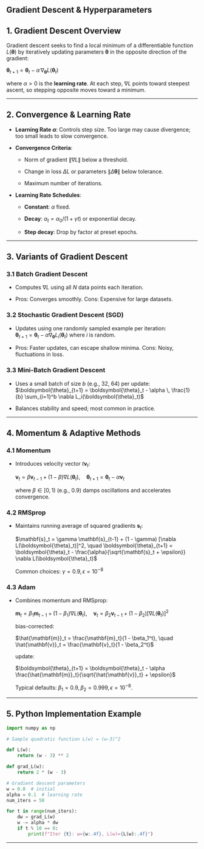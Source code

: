 ## Gradient Descent & Hyperparameters

## 1. Gradient Descent Overview

Gradient descent seeks to find a local minimum of a differentiable function $L(\boldsymbol{\theta})$ by iteratively updating parameters $\boldsymbol{\theta}$ in the opposite direction of the gradient:

$\boldsymbol{\theta}_{t+1} = \boldsymbol{\theta}_t - \alpha \, \nabla_{\boldsymbol{\theta}} L(\boldsymbol{\theta}_t)$

where $\alpha > 0$ is the **learning rate**. At each step, $\nabla L$ points toward steepest ascent, so stepping opposite moves toward a minimum.

---

## 2. Convergence & Learning Rate

- **Learning Rate $\alpha$**: Controls step size. Too large may cause divergence; too small leads to slow convergence.
    
- **Convergence Criteria**:
    
    - Norm of gradient $\|\nabla L\|$ below a threshold.
        
    - Change in loss $\Delta L$ or parameters $\|\Delta \boldsymbol{\theta}\|$ below tolerance.
        
    - Maximum number of iterations.
        
- **Learning Rate Schedules**:
    
    - **Constant**: $\alpha$ fixed.
        
    - **Decay**: $\alpha_t = \alpha_0 / (1 + \gamma t)$ or exponential decay.
        
    - **Step decay**: Drop by factor at preset epochs.
        

---

## 3. Variants of Gradient Descent

### 3.1 Batch Gradient Descent

- Computes $\nabla L$ using all $N$ data points each iteration.
    
- Pros: Converges smoothly. Cons: Expensive for large datasets.
    

### 3.2 Stochastic Gradient Descent (SGD)

- Updates using one randomly sampled example per iteration:  
    $\boldsymbol{\theta}_{t+1} = \boldsymbol{\theta}_t - \alpha \nabla_{\boldsymbol{\theta}} L_i(\boldsymbol{\theta}_t)$ 
    where $i$ is random.
    
- Pros: Faster updates, can escape shallow minima. Cons: Noisy, fluctuations in loss.
    

### 3.3 Mini-Batch Gradient Descent

- Uses a small batch of size $b$ (e.g., 32, 64) per update:  
    $\boldsymbol{\theta}_{t+1} = \boldsymbol{\theta}_t - \alpha \, \frac{1}{b} \sum_{i=1}^b \nabla L_i(\boldsymbol{\theta}_t)$
    
- Balances stability and speed; most common in practice.
    

---

## 4. Momentum & Adaptive Methods

### 4.1 Momentum

- Introduces velocity vector $t\mathbf{v}_t$:
    
    $\mathbf{v}_{t} = \beta \mathbf{v}_{t-1} + (1 - \beta) \nabla L(\boldsymbol{\theta}_t), \quad \boldsymbol{\theta}_{t+1} = \boldsymbol{\theta}_t - \alpha \mathbf{v}_t$
    
    where $\beta\in[0,1)$ (e.g., 0.9) damps oscillations and accelerates convergence.
    

### 4.2 RMSprop

- Maintains running average of squared gradients $\mathbf{s}_t$:
    
     $\mathbf{s}_t = \gamma \mathbf{s}_{t-1} + (1 - \gamma) [\nabla L(\boldsymbol{\theta}_t)]^2, \quad \boldsymbol{\theta}_{t+1} = \boldsymbol{\theta}_t - \frac{\alpha}{\sqrt{\mathbf{s}_t + \epsilon}} \nabla L(\boldsymbol{\theta}_t)$
    
    Common choices: $\gamma=0.9, \epsilon=10^{-8}$
    

### 4.3 Adam

- Combines momentum and RMSprop:
    
    $\mathbf{m}_t = \beta_1 \mathbf{m}_{t-1} + (1 - \beta_1) \nabla L(\boldsymbol{\theta}_t), \quad \mathbf{v}_t = \beta_2 \mathbf{v}_{t-1} + (1 - \beta_2) [\nabla L(\boldsymbol{\theta}_t)]^2$
    
    bias-corrected:
    
    $\hat{\mathbf{m}}_t = \frac{\mathbf{m}_t}{1 - \beta_1^t}, \quad \hat{\mathbf{v}}_t = \frac{\mathbf{v}_t}{1 - \beta_2^t}$
    
    update:
    
    $\boldsymbol{\theta}_{t+1} = \boldsymbol{\theta}_t - \alpha \frac{\hat{\mathbf{m}}_t}{\sqrt{\hat{\mathbf{v}}_t} + \epsilon}$
    
    Typical defaults: $\beta_1=0.9, \beta_2=0.999, \epsilon=10^{-8}$.
    

---

## 5. Python Implementation Example

```python
import numpy as np

# Sample quadratic function L(w) = (w-3)^2

def L(w):
    return (w - 3) ** 2

def grad_L(w):
    return 2 * (w - 3)

# Gradient descent parameters
w = 0.0  # initial
alpha = 0.1  # learning rate
num_iters = 50

for t in range(num_iters):
    dw = grad_L(w)
    w -= alpha * dw
    if t % 10 == 0:
        print(f"Iter {t}: w={w:.4f}, L(w)={L(w):.4f}")
```

---
